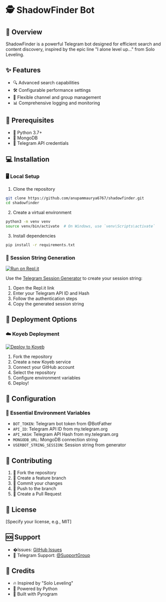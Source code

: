 # 🕵️ ShadowFinder Bot

## 🌟 Overview
ShadowFinder is a powerful Telegram bot designed for efficient search and content discovery, inspired by the epic line "I alone level up..." from Solo Leveling.

## ✨ Features
- 🔍 Advanced search capabilities
- 🛠 Configurable performance settings
- 🔐 Flexible channel and group management
- 📊 Comprehensive logging and monitoring

## 🚀 Prerequisites
- 🐍 Python 3.7+
- 🍃 MongoDB
- 📱 Telegram API credentials

## 💻 Installation

### 🖥 Local Setup
1. Clone the repository
```bash
git clone https://github.com/anupammaurya6767/shadowfinder.git
cd shadowfinder
```

2. Create a virtual environment
```bash
python3 -m venv venv
source venv/bin/activate  # On Windows, use `venv\Scripts\activate`
```

3. Install dependencies
```bash
pip install -r requirements.txt
```

### 🔑 Session String Generation
[![Run on Repl.it](https://replit.com/badge/github/yourusername/session-generator)](https://replit.com/@tanjirouji7/Telegram-Session-Generator?v=1)

Use the [Telegram Session Generator](https://replit.com/@tanjirouji7/Telegram-Session-Generator?v=1) to create your session string:

1. Open the Repl.it link
2. Enter your Telegram API ID and Hash
3. Follow the authentication steps
4. Copy the generated session string

## 🚢 Deployment Options

### ☁️ Koyeb Deployment
[![Deploy to Koyeb](https://www.koyeb.com/static/images/deploy/button.svg)](https://app.koyeb.com/deploy)

1. Fork the repository
2. Create a new Koyeb service
3. Connect your GitHub account
4. Select the repository
5. Configure environment variables
6. Deploy!

## 🔧 Configuration

### 🤖 Essential Environment Variables
- `BOT_TOKEN`: Telegram bot token from @BotFather
- `API_ID`: Telegram API ID from my.telegram.org
- `API_HASH`: Telegram API Hash from my.telegram.org
- `MONGODB_URL`: MongoDB connection string
- `USERBOT_STRING_SESSION`: Session string from generator

## 🤝 Contributing
1. 🍴 Fork the repository
2. 🌿 Create a feature branch
3. 📝 Commit your changes
4. 🚀 Push to the branch
5. 🔀 Create a Pull Request

## 📜 License
[Specify your license, e.g., MIT]

## 🆘 Support
- �Issues: [GitHub Issues](https://github.com/yourusername/shadowfinder/issues)
- 💬 Telegram Support: [@SupportGroup](https://t.me/bots_arena_support)

## 🌈 Credits
- 🔥 Inspired by "Solo Leveling"
- 🐍 Powered by Python
- 📡 Built with Pyrogram
```
